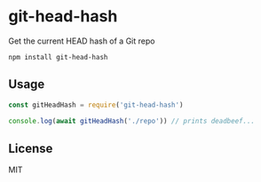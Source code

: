 # git-head-hash

Get the current HEAD hash of a Git repo

```
npm install git-head-hash
```

## Usage

``` js
const gitHeadHash = require('git-head-hash')

console.log(await gitHeadHash('./repo')) // prints deadbeef...
```

## License

MIT
